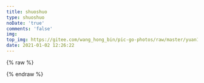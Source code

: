 ```yaml
---
title: shuoshuo
type: shuoshuo
noDate: 'true'
comments: 'false'
img: 
top_img: https://gitee.com/wang_hong_bin/pic-go-photos/raw/master/yuan1.jpg
date: 2021-01-02 12:26:22
---
```


{% raw %}
<!-- 引用 artitalk -->
<script type="text/javascript" src="https://unpkg.com/artitalk"></script>
<!-- 存放说说的容器 -->
<div id="artitalk_main"></div>
<script>
new Artitalk({
    appId: 'mBJmPXWzwyV04mxhgYDlcesh-MdYXbMMI', // Your LeanCloud appId
    appKey: 'YmiNUWFhvvnoxmwyOo4iAEUy' // Your LeanCloud appKey
})
</script>
{% endraw %}